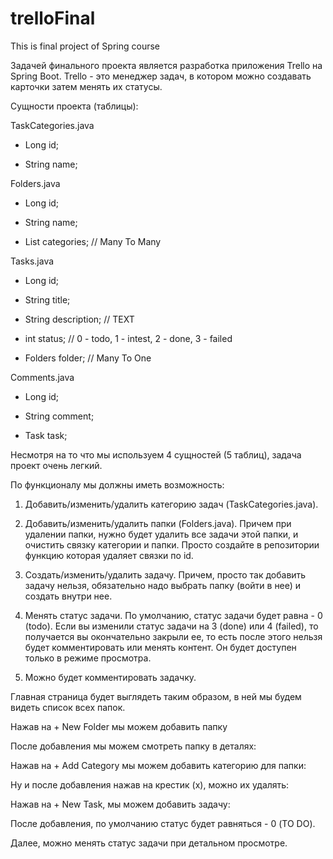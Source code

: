 # trelloFinal
This is final project of Spring course



Задачей финального проекта является разработка приложения Trello на Spring Boot. Trello - это менеджер задач, в котором можно создавать карточки затем менять их статусы. 

Сущности проекта (таблицы):

 

TaskCategories.java

- Long id;

- String name;

 

Folders.java

- Long id;

- String name;

- List<TaskCategories> categories; // Many To Many

 

Tasks.java

- Long id;

- String title;

- String description; // TEXT

- int status; // 0 - todo, 1 - intest, 2 - done, 3 - failed

- Folders folder; // Many To One

 

Comments.java

- Long id;

- String comment;

- Task task;

 

Несмотря на то что мы используем 4 сущностей (5 таблиц), задача проект очень легкий. 

По функционалу мы должны иметь возможность:

 

1. Добавить/изменить/удалить категорию задач (TaskCategories.java).

2. Добавить/изменить/удалить папки (Folders.java). Причем при удалении папки, нужно будет удалить все задачи этой папки, и очистить связку категории и папки. Просто создайте в репозитории функцию которая удаляет связки по id. 

3. Создать/изменить/удалить задачу. Причем, просто так добавить задачу нельзя, обязательно надо выбрать папку (войти в нее) и создать внутри нее. 

4. Менять статус задачи. По умолчанию, статус задачи будет равна - 0 (todo). Если вы изменили статус задачи на 3 (done) или 4 (failed), то получается вы окончательно закрыли ее, то есть после этого нельзя будет комментировать или менять контент. Он будет доступен только в режиме просмотра.

5. Можно будет комментировать задачку.

 

Главная страница будет выглядеть таким образом, в ней мы будем видеть список всех папок.
  
  Нажав на + New Folder мы можем добавить папку
  
  После добавления мы можем смотреть папку в деталях:
  
  Нажав на + Add Category мы можем добавить категорию для папки:

Ну и после добавления нажав на крестик (x), можно их удалять:

Нажав на + New Task, мы можем добавить задачу:

После добавления, по умолчанию статус будет равняться - 0 (TO DO). 

Далее, можно менять статус задачи при детальном просмотре.
  
